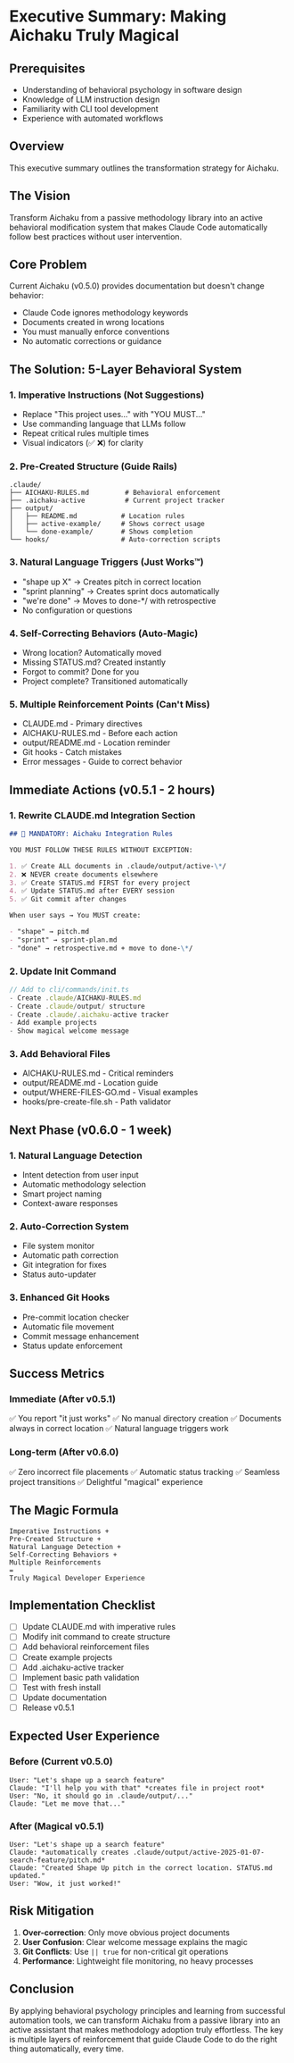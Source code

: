# Executive Summary: Making Aichaku Truly Magical

## Prerequisites

- Understanding of behavioral psychology in software design
- Knowledge of LLM instruction design
- Familiarity with CLI tool development
- Experience with automated workflows

## Overview

This executive summary outlines the transformation strategy for Aichaku.

## The Vision

Transform Aichaku from a passive methodology library into an active behavioral
modification system that makes Claude Code automatically follow best practices
without user intervention.

## Core Problem

Current Aichaku (v0.5.0) provides documentation but doesn't change behavior:

- Claude Code ignores methodology keywords
- Documents created in wrong locations
- You must manually enforce conventions
- No automatic corrections or guidance

## The Solution: 5-Layer Behavioral System

### 1. **Imperative Instructions** (Not Suggestions)

- Replace "This project uses..." with "YOU MUST..."
- Use commanding language that LLMs follow
- Repeat critical rules multiple times
- Visual indicators (✅ ❌) for clarity

### 2. **Pre-Created Structure** (Guide Rails)

```text
.claude/
├── AICHAKU-RULES.md         # Behavioral enforcement
├── .aichaku-active          # Current project tracker
├── output/
│   ├── README.md           # Location rules
│   ├── active-example/     # Shows correct usage
│   └── done-example/       # Shows completion
└── hooks/                  # Auto-correction scripts
```

### 3. **Natural Language Triggers** (Just Works™)

- "shape up X" → Creates pitch in correct location
- "sprint planning" → Creates sprint docs automatically
- "we're done" → Moves to done-\*/ with retrospective
- No configuration or questions

### 4. **Self-Correcting Behaviors** (Auto-Magic)

- Wrong location? Automatically moved
- Missing STATUS.md? Created instantly
- Forgot to commit? Done for you
- Project complete? Transitioned automatically

### 5. **Multiple Reinforcement Points** (Can't Miss)

- CLAUDE.md - Primary directives
- AICHAKU-RULES.md - Before each action
- output/README.md - Location reminder
- Git hooks - Catch mistakes
- Error messages - Guide to correct behavior

## Immediate Actions (v0.5.1 - 2 hours)

### 1. Rewrite CLAUDE.md Integration Section

```markdown
## 🎯 MANDATORY: Aichaku Integration Rules

YOU MUST FOLLOW THESE RULES WITHOUT EXCEPTION:

1. ✅ Create ALL documents in .claude/output/active-\*/
2. ❌ NEVER create documents elsewhere
3. ✅ Create STATUS.md FIRST for every project
4. ✅ Update STATUS.md after EVERY session
5. ✅ Git commit after changes

When user says → You MUST create:

- "shape" → pitch.md
- "sprint" → sprint-plan.md
- "done" → retrospective.md + move to done-\*/
```

### 2. Update Init Command

```typescript
// Add to cli/commands/init.ts
- Create .claude/AICHAKU-RULES.md
- Create .claude/output/ structure
- Create .claude/.aichaku-active tracker
- Add example projects
- Show magical welcome message
```

### 3. Add Behavioral Files

- AICHAKU-RULES.md - Critical reminders
- output/README.md - Location guide
- output/WHERE-FILES-GO.md - Visual examples
- hooks/pre-create-file.sh - Path validator

## Next Phase (v0.6.0 - 1 week)

### 1. Natural Language Detection

- Intent detection from user input
- Automatic methodology selection
- Smart project naming
- Context-aware responses

### 2. Auto-Correction System

- File system monitor
- Automatic path correction
- Git integration for fixes
- Status auto-updater

### 3. Enhanced Git Hooks

- Pre-commit location checker
- Automatic file movement
- Commit message enhancement
- Status update enforcement

## Success Metrics

### Immediate (After v0.5.1)

✅ You report "it just works" ✅ No manual directory creation ✅ Documents
always in correct location ✅ Natural language triggers work

### Long-term (After v0.6.0)

✅ Zero incorrect file placements ✅ Automatic status tracking ✅ Seamless
project transitions ✅ Delightful "magical" experience

## The Magic Formula

```text
Imperative Instructions +
Pre-Created Structure +
Natural Language Detection +
Self-Correcting Behaviors +
Multiple Reinforcements
=
Truly Magical Developer Experience
```

## Implementation Checklist

- [ ] Update CLAUDE.md with imperative rules
- [ ] Modify init command to create structure
- [ ] Add behavioral reinforcement files
- [ ] Create example projects
- [ ] Add .aichaku-active tracker
- [ ] Implement basic path validation
- [ ] Test with fresh install
- [ ] Update documentation
- [ ] Release v0.5.1

## Expected User Experience

### Before (Current v0.5.0)

```text
User: "Let's shape up a search feature"
Claude: "I'll help you with that" *creates file in project root*
User: "No, it should go in .claude/output/..."
Claude: "Let me move that..."
```

### After (Magical v0.5.1)

```text
User: "Let's shape up a search feature"
Claude: *automatically creates .claude/output/active-2025-01-07-search-feature/pitch.md*
Claude: "Created Shape Up pitch in the correct location. STATUS.md updated."
User: "Wow, it just worked!"
```

## Risk Mitigation

1. **Over-correction**: Only move obvious project documents
2. **User Confusion**: Clear welcome message explains the magic
3. **Git Conflicts**: Use `|| true` for non-critical git operations
4. **Performance**: Lightweight file monitoring, no heavy processes

## Conclusion

By applying behavioral psychology principles and learning from successful
automation tools, we can transform Aichaku from a passive library into an active
assistant that makes methodology adoption truly effortless. The key is multiple
layers of reinforcement that guide Claude Code to do the right thing
automatically, every time.
